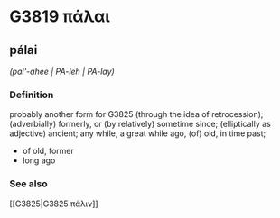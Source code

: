 # G3819 πάλαι

## pálai

_(pal'-ahee | PA-leh | PA-lay)_

### Definition

probably another form for G3825 (through the idea of retrocession); (adverbially) formerly, or (by relatively) sometime since; (elliptically as adjective) ancient; any while, a great while ago, (of) old, in time past; 

- of old, former
- long ago

### See also

[[G3825|G3825 πάλιν]]
